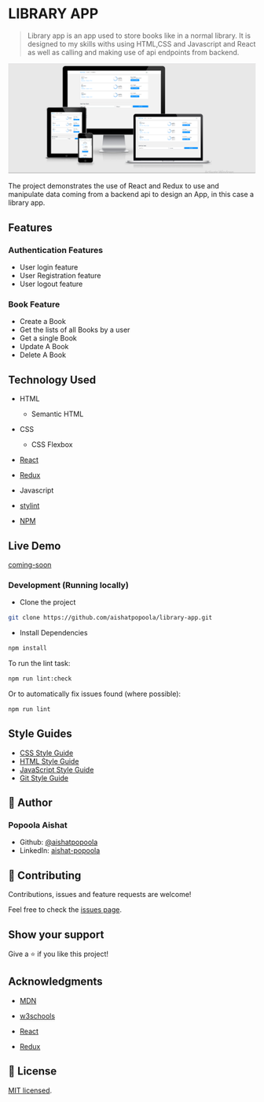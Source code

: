 # LIBRARY APP

> Library app is an app used to store books like in a normal library. It is designed to my skills withs using HTML,CSS and Javascript and React as well as calling and making use of api endpoints from backend.

![screenshot](./app_screenshot.png)

The project demonstrates the use of React and Redux to use and manipulate data coming from a backend api to design an App, in this case a library app.

## Features
### Authentication Features
- User login feature
- User Registration feature
- User logout feature

### Book Feature
- Create a Book
- Get the lists of all Books by a user
- Get a single Book
- Update A Book
- Delete A Book

## Technology Used

- HTML

  - Semantic HTML

- CSS

  - CSS Flexbox

- [React](https://reactjs.org/)

- [Redux](https://redux.js.org/)

- Javascript

- [stylint](https://stylelint.io/)

- [NPM](https://www.npmjs.com/)

## Live Demo

[coming-soon]()

### Development (Running locally)

- Clone the project

```bash
git clone https://github.com/aishatpopoola/library-app.git

```

- Install Dependencies

```bash
npm install
```

To run the lint task:

```bash
npm run lint:check
```

Or to automatically fix issues found (where possible):

```bash
npm run lint
```

## Style Guides

- [CSS Style Guide](http://udacity.github.io/frontend-nanodegree-styleguide/css.html)
- [HTML Style Guide](http://udacity.github.io/frontend-nanodegree-styleguide/index.html)
- [JavaScript Style Guide](http://udacity.github.io/frontend-nanodegree-styleguide/javascript.html)
- [Git Style Guide](https://udacity.github.io/git-styleguide/)

## 👤 Author

### Popoola Aishat

- Github: [@aishatpopoola](https://github.com/aishatpopoola/)
- LinkedIn: [aishat-popoola](www.linkedin.com/in/aishat-popoola)

## 🤝 Contributing

Contributions, issues and feature requests are welcome!

Feel free to check the [issues page](../../issues).

## Show your support

Give a ⭐️ if you like this project!

## Acknowledgments

- [MDN](https://developer.mozilla.org/)

- [w3schools](https://www.w3schools.com/)

- [React](https://reactjs.org/)

- [Redux](https://redux.js.org/)

## 📝 License

[MIT licensed](./LICENSE).
